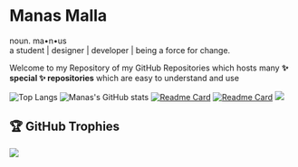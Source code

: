 # Manas Malla
noun. ma•n•us 
<br/>a student | designer | developer | being a force for change.

Welcome to my Repository of my GitHub Repositories which hosts many <b>✨ special ✨ repositories</b> which are easy to understand and use

 ![Top Langs](https://github-readme-stats.vercel.app/api/top-langs/?username=manasmalla&hide=asp&langs_count=5&border_radius=16&layout=compact) ![Manas's GitHub stats](https://github-readme-stats.vercel.app/api?username=manasmalla&show_icons=true&border_radius=16)
[![Readme Card](https://github-readme-stats.vercel.app/api/pin/?username=GDGVizag&repo=NowInGoogle)](https://github.com/GDGVizag/NowInGoogle)
[![Readme Card](https://github-readme-stats.vercel.app/api/pin/?username=TheAnanta&repo=autosmith)](https://github.com/TheAnanta/autosmith)
![](https://github-readme-streak-stats.herokuapp.com/?user=manasmalla&theme=dark&hide_border=false)<br/>

## 🏆 GitHub Trophies
![](https://github-profile-trophy.vercel.app/?username=sreetejadusi&theme=darkhub&no-frame=false&no-bg=false&margin-w=4)

